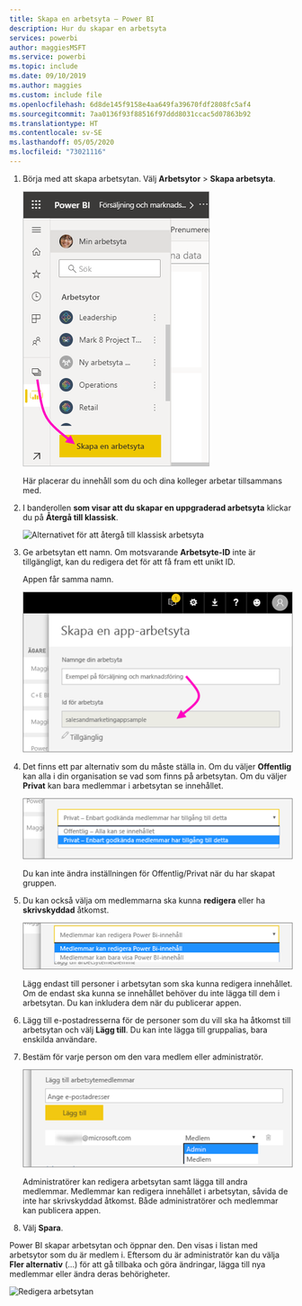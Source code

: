 ```yaml
---
title: Skapa en arbetsyta – Power BI
description: Hur du skapar en arbetsyta
services: powerbi
author: maggiesMSFT
ms.service: powerbi
ms.topic: include
ms.date: 09/10/2019
ms.author: maggies
ms.custom: include file
ms.openlocfilehash: 6d8de145f9158e4aa649fa39670fdf2808fc5af4
ms.sourcegitcommit: 7aa0136f93f88516f97ddd8031ccac5d07863b92
ms.translationtype: HT
ms.contentlocale: sv-SE
ms.lasthandoff: 05/05/2020
ms.locfileid: "73021116"
---
```

1. Börja med att skapa arbetsytan. Välj **Arbetsytor** > **Skapa arbetsyta**. 
   
     ![Skapa arbetsyta](media/powerbi-service-create-app-workspace/power-bi-workspace-create.png)
   
    Här placerar du innehåll som du och dina kolleger arbetar tillsammans med.

2. I banderollen **som visar att du skapar en uppgraderad arbetsyta** klickar du på **Återgå till klassisk**. 

    ![Alternativet för att återgå till klassisk arbetsyta](media/powerbi-service-create-app-workspace/power-bi-revert-classic-workspace.png)

3. Ge arbetsytan ett namn. Om motsvarande **Arbetsyte-ID** inte är tillgängligt, kan du redigera det för att få fram ett unikt ID.
   
     Appen får samma namn.
   
     ![Ge arbetsytan ett namn](media/powerbi-service-create-app-workspace/power-bi-apps-create-workspace-name.png)

3. Det finns ett par alternativ som du måste ställa in. Om du väljer **Offentlig** kan alla i din organisation se vad som finns på arbetsytan. Om du väljer **Privat** kan bara medlemmar i arbetsytan se innehållet.
   
     ![Ange Privat eller Offentlig](media/powerbi-service-create-app-workspace/power-bi-apps-create-workspace-private-public.png)
   
    Du kan inte ändra inställningen för Offentlig/Privat när du har skapat gruppen.

4. Du kan också välja om medlemmarna ska kunna **redigera** eller ha **skrivskyddad** åtkomst.
   
     ![Ange redigering eller skrivskydd](media/powerbi-service-create-app-workspace/power-bi-apps-create-workspace-members-edit.png)
   
     Lägg endast till personer i arbetsytan som ska kunna redigera innehållet. Om de endast ska kunna se innehållet behöver du inte lägga till dem i arbetsytan. Du kan inkludera dem när du publicerar appen.

5. Lägg till e-postadresserna för de personer som du vill ska ha åtkomst till arbetsytan och välj **Lägg till**. Du kan inte lägga till gruppalias, bara enskilda användare.

6. Bestäm för varje person om den vara medlem eller administratör.
   
     ![Ange Medlem eller Administratör](media/powerbi-service-create-app-workspace/power-bi-apps-create-workspace-admin.png)
   
    Administratörer kan redigera arbetsytan samt lägga till andra medlemmar. Medlemmar kan redigera innehållet i arbetsytan, såvida de inte har skrivskyddad åtkomst. Både administratörer och medlemmar kan publicera appen.

7. Välj **Spara**.

Power BI skapar arbetsytan och öppnar den. Den visas i listan med arbetsytor som du är medlem i. Eftersom du är administratör kan du välja **Fler alternativ** (...) för att gå tillbaka och göra ändringar, lägga till nya medlemmar eller ändra deras behörigheter.

![Redigera arbetsytan](media/powerbi-service-create-app-workspace/power-bi-workspace-old-settings.png)

